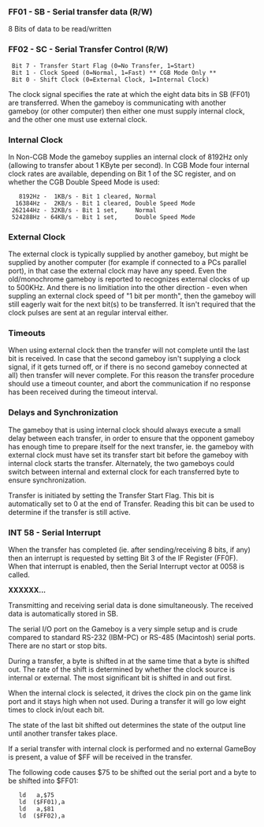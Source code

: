 ### FF01 - SB - Serial transfer data (R/W)

8 Bits of data to be read/written

### FF02 - SC - Serial Transfer Control (R/W)

` Bit 7 - Transfer Start Flag (0=No Transfer, 1=Start)`\
` Bit 1 - Clock Speed (0=Normal, 1=Fast) ** CGB Mode Only **`\
` Bit 0 - Shift Clock (0=External Clock, 1=Internal Clock)`

The clock signal specifies the rate at which the eight data bits in SB
(FF01) are transferred. When the gameboy is communicating with another
gameboy (or other computer) then either one must supply internal clock,
and the other one must use external clock.

### Internal Clock

In Non-CGB Mode the gameboy supplies an internal clock of 8192Hz only
(allowing to transfer about 1 KByte per second). In CGB Mode four
internal clock rates are available, depending on Bit 1 of the SC
register, and on whether the CGB Double Speed Mode is used:

`   8192Hz -  1KB/s - Bit 1 cleared, Normal`\
`  16384Hz -  2KB/s - Bit 1 cleared, Double Speed Mode`\
` 262144Hz - 32KB/s - Bit 1 set,     Normal`\
` 524288Hz - 64KB/s - Bit 1 set,     Double Speed Mode`

### External Clock

The external clock is typically supplied by another gameboy, but might
be supplied by another computer (for example if connected to a PCs
parallel port), in that case the external clock may have any speed. Even
the old/monochrome gameboy is reported to recognizes external clocks of
up to 500KHz. And there is no limitiation into the other direction -
even when suppling an external clock speed of \"1 bit per month\", then
the gameboy will still eagerly wait for the next bit(s) to be
transferred. It isn\'t required that the clock pulses are sent at an
regular interval either.

### Timeouts

When using external clock then the transfer will not complete until the
last bit is received. In case that the second gameboy isn\'t supplying a
clock signal, if it gets turned off, or if there is no second gameboy
connected at all) then transfer will never complete. For this reason the
transfer procedure should use a timeout counter, and abort the
communication if no response has been received during the timeout
interval.

### Delays and Synchronization

The gameboy that is using internal clock should always execute a small
delay between each transfer, in order to ensure that the opponent
gameboy has enough time to prepare itself for the next transfer, ie. the
gameboy with external clock must have set its transfer start bit before
the gameboy with internal clock starts the transfer. Alternately, the
two gameboys could switch between internal and external clock for each
transferred byte to ensure synchronization.

Transfer is initiated by setting the Transfer Start Flag. This bit is
automatically set to 0 at the end of Transfer. Reading this bit can be
used to determine if the transfer is still active.

### INT 58 - Serial Interrupt

When the transfer has completed (ie. after sending/receiving 8 bits, if
any) then an interrupt is requested by setting Bit 3 of the IF Register
(FF0F). When that interrupt is enabled, then the Serial Interrupt vector
at 0058 is called.

**XXXXXX\...**

Transmitting and receiving serial data is done simultaneously. The
received data is automatically stored in SB.

The serial I/O port on the Gameboy is a very simple setup and is crude
compared to standard RS-232 (IBM-PC) or RS-485 (Macintosh) serial ports.
There are no start or stop bits.

During a transfer, a byte is shifted in at the same time that a byte is
shifted out. The rate of the shift is determined by whether the clock
source is internal or external. The most significant bit is shifted in
and out first.

When the internal clock is selected, it drives the clock pin on the game
link port and it stays high when not used. During a transfer it will go
low eight times to clock in/out each bit.

The state of the last bit shifted out determines the state of the output
line until another transfer takes place.

If a serial transfer with internal clock is performed and no external
GameBoy is present, a value of \$FF will be received in the transfer.

The following code causes \$75 to be shifted out the serial port and a
byte to be shifted into \$FF01:

`   ld   a,$75`\
`   ld  ($FF01),a`\
`   ld   a,$81`\
`   ld  ($FF02),a`

